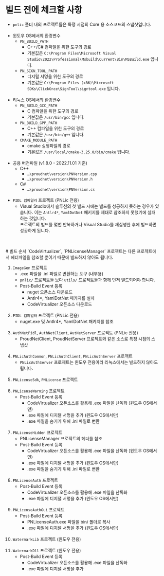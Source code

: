 # 빌드 전에 체크할 사항
- `pnlic` 폴더 내의 프로젝트들은 특정 시점의 Core 용 소스코드의 스냅샷입니다.
<br/><br/>
- 윈도우 OS에서의 환경변수
	- `PN_BUILD_PATH`
		- C++/C# 컴파일을 위한 도구의 경로
		- 기본값은 `C:\Program Files\Microsoft Visual Studio\2022\Professional\Msbuild\Current\Bin\MSBuild.exe` 입니다.
	- `PN_SIGN_TOOL_PATH`
		- 디지털 서명을 위한 도구의 경로
		- 기본값은 `C:\Program Files (x86)\Microsoft SDKs\ClickOnce\SignTool\signtool.exe` 입니다.
<br/><br/>
- 리눅스 OS에서의 환경변수
	- `PN_BUILD_GCC_PATH`
		- C 컴파일을 위한 도구의 경로
		- 기본값은 `/usr/bin/gcc` 입니다.
	- `PN_BUILD_GPP_PATH`
		- C++ 컴파일을 위한 도구의 경로
		- 기본값은 `/usr/bin/g++` 입니다.
	- `CMAKE_MODULE_PATH`
		- cmake 실행파일의 경로
		- 기본값은 `/usr/local/cmake-3.25.0/bin/cmake` 입니다.
<br/><br/>
- 공용 버전파일 (v1.8.0 - 2022.11.01 기준)
	- C++
		- `…\proudnet\version\PNVersion.cpp`
		- `…\proudnet\version\PNVersion.h`
	- C#
		- `…\proudnet\version\PNVersion.cs`
<br/><br/>
- `PIDL 컴파일러` 프로젝트 (PNLic 전용)
	- Visual Studio에서 솔루션의 첫 빌드 시에는 빌드를 성공하지 못하는 경우가 있습니다. 이는 `Antlr4*`, `YamlDotNet` 패키지를 제대로 참조하지 못했기에 실패하는 것입니다.<br/>
	프로젝트의 빌드를 몇번 반복하거나 Visual Studio를 재실행한 후에 빌드하면 성공하게 됩니다.
<br/><br/>
<br/>
# 빌드 순서
`CodeVirtualizer`, `PNLicenseManager` 프로젝트는 다른 프로젝트에서 헤더파일을 참조할 뿐이기 때문에 빌드하지 않아도 됩니다.<br/>
 
1. `ImageGen` 프로젝트
	- .exe 파일을 .inl 파일로 변환하는 도구 (내부용)
	- `pnlic/` 프로젝트들 보다 `utils/` 프로젝트들과 함께 먼저 빌드되어야 합니다.
	- Post-Build Event 등록
		- nuget 오픈소스 다운로드
		- Antlr4*, YamlDotNet 패키지를 설치
		- CodeVirtualizer 오픈소스 다운로드
<br/><br/>
2. `PIDL 컴파일러` 프로젝트 (PNLic 전용)
	- nuget.exe 및 Antlr4*, YamlDotNet 패키지를 참조
<br/><br/>
3. `AuthNetPidl`, `AuthNetClient`, `AutNetServer` 프로젝트 (PNLic 전용)
	- ProudNetClient, ProudNetServer 프로젝트와 같은 소스로 특정 시점의 스냅샷
<br/><br/>
4. `PNLicAuthCommon`, `PNLicAuthClient`, `PNLicAuthServer` 프로젝트
	- `PNLicAuthServer` 프로제트는 윈도우 전용이라 리눅스에서는 빌드하지 않아도 됩니다.
<br/><br/>
5. `PNLicenseSdk`, `PNLicense` 프로젝트
<br/><br/>
6. `PNLicenseWarning` 프로젝트
	- Post-Build Event 등록
		- CodeVirtualizer 오픈소스를 활용해 .exe 파일을 난독화 (윈도우 OS에서만)
		- .exe 파일에 디지털 서명을 추가 (윈도우 OS에서만)
		- .exe 파일을 숨기기 위해 .inl 파일로 변환
<br/><br/>
7. `PNLicenseHidden` 프로젝트
	- PNLicenseManager 프로젝트의 헤더를 참조
	- Post-Build Event 등록
		- CodeVirtualizer 오픈소스를 활용해 .exe 파일을 난독화 (윈도우 OS에서만)
		- .exe 파일에 디지털 서명을 추가 (윈도우 OS에서만)
		- .exe 파일을 숨기기 위해 .inl 파일로 변환
<br/><br/>
8. `PNLicenseAuth` 프로젝트
	- Post-Build Event 등록
		- CodeVirtualizer 오픈소스를 활용해 .exe 파일을 난독화
		- .exe 파일에 디지털 서명을 추가 (윈도우 OS에서만)
<br/><br/>
9. `PNLicenseAuthGui` 프로젝트
	- Post-Build Event 등록
		- PNLicenseAuth.exe 파일을 bin/ 폴더로 복사
		- .exe 파일에 디지털 서명을 추가 (윈도우 OS에서만)
<br/><br/>
10. `WatermarkLib` 프로젝트 (윈도우 전용)
<br/><br/>
11. `WatermarkDll` 프로젝트 (윈도우 전용)
	- Post-Build Event 등록
		- CodeVirtualizer 오픈소스를 활용해 .exe 파일을 난독화
		- .exe 파일에 디지털 서명을 추가
